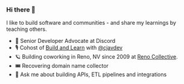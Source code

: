 ### Hi there 👋

I like to build software and communities - and share my learnings by teaching others. 

- 👾 Senior Developer Advocate at Discord
- 🎙️ Cohost of [Build and Learn](https://buildandlearn.dev/) with [@cjavdev](https://github.com/cjavdev)
- 🪐 Building coworking in Reno, NV since 2009 at [Reno Collective](https://renocollective.com).
- 🎟️ Recovering domain name collector
- 💬 Ask me about building APIs, ETL pipelines and integrations
